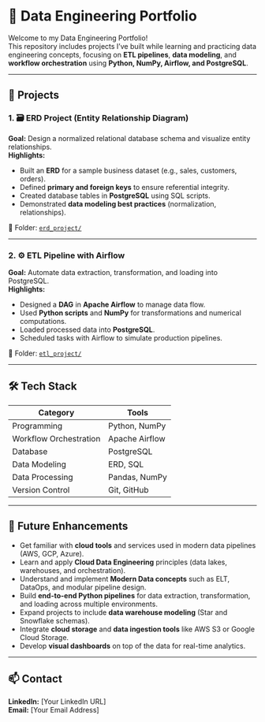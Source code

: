 # 🧠 Data Engineering Portfolio

Welcome to my Data Engineering Portfolio!  
This repository includes projects I’ve built while learning and practicing data engineering concepts, focusing on **ETL pipelines**, **data modeling**, and **workflow orchestration** using **Python, NumPy, Airflow, and PostgreSQL**.

---

## 🚀 Projects

### 1. 🗃️ ERD Project (Entity Relationship Diagram)
**Goal:** Design a normalized relational database schema and visualize entity relationships.  
**Highlights:**
- Built an **ERD** for a sample business dataset (e.g., sales, customers, orders).
- Defined **primary and foreign keys** to ensure referential integrity.
- Created database tables in **PostgreSQL** using SQL scripts.
- Demonstrated **data modeling best practices** (normalization, relationships).

📂 Folder: [`erd_project/`](./erd_project)

---

### 2. ⚙️ ETL Pipeline with Airflow
**Goal:** Automate data extraction, transformation, and loading into PostgreSQL.  
**Highlights:**
- Designed a **DAG** in **Apache Airflow** to manage data flow.
- Used **Python scripts** and **NumPy** for transformations and numerical computations.
- Loaded processed data into **PostgreSQL**.
- Scheduled tasks with Airflow to simulate production pipelines.

📂 Folder: [`etl_project/`](./etl_project)

---

## 🛠️ Tech Stack

| Category | Tools |
|-----------|-------|
| Programming | Python, NumPy |
| Workflow Orchestration | Apache Airflow |
| Database | PostgreSQL |
| Data Modeling | ERD, SQL |
| Data Processing | Pandas, NumPy |
| Version Control | Git, GitHub |

---

## 🧩 Future Enhancements

- Get familiar with **cloud tools** and services used in modern data pipelines (AWS, GCP, Azure).  
- Learn and apply **Cloud Data Engineering** principles (data lakes, warehouses, and orchestration).  
- Understand and implement **Modern Data concepts** such as ELT, DataOps, and modular pipeline design.  
- Build **end-to-end Python pipelines** for data extraction, transformation, and loading across multiple environments.  
- Expand projects to include **data warehouse modeling** (Star and Snowflake schemas).  
- Integrate **cloud storage** and **data ingestion tools** like AWS S3 or Google Cloud Storage.  
- Develop **visual dashboards** on top of the data for real-time analytics.

---

## 📫 Contact
**LinkedIn:** [Your LinkedIn URL]  
**Email:** [Your Email Address]
